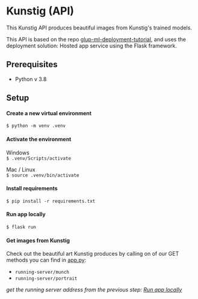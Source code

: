 # Kunstig (API)
This Kunstig API produces beautiful images from Kunstig's trained models. 

This API is based on the repo [glup-ml-deployment-tutorial](https://github.com/glup-ai/glup-ml-deployment-tutorial/tree/master/Tutorial), and uses the deployment solution: Hosted app service using the Flask framework.

## Prerequisites
- Python v 3.8

## Setup
#### Create a new virtual environment
`$ python -m venv .venv`

#### Activate the environment
Windows <br/>
`$ .venv/Scripts/activate`

Mac / Linux <br/>
`$ source .venv/bin/activate`

#### Install requirements
`$ pip install -r requirements.txt`

<a name="run-app"></a>
#### Run app locally
`$ flask run`

#### Get images from Kunstig
Check out the beautiful art Kunstig produces by calling on of our GET methods you can find in [app.py](https://github.com/glup-ai/kunstig-backend/blob/master/app.py):
- `running-server/munch`
- `running-server/portrait`

_get the running server address from the previous step: [Run app locally](#run-app)_
